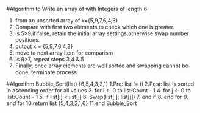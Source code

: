 #Algorithm to Write an array of with Integers of length 6

1. from an unsorted array of x={5,9,7,6,4,3}
2. Compare with first two elements to check which one is greater.
3. is 5>9,if false, retain the initial array settings,otherwise swap number positions.
4. output x = {5,9,7,6,4,3}
5. move to next array item for comparism
6. is 9>7, repeat steps 3,4 & 5
7. Finally, once array elements are well sorted and swapping cannot be done, terminate process.

#Algorithm Bubble_Sort(list) {6,5,4,3,2,1)
1.Pre: list != fi
2.Post: list is sorted in ascending order for all values
3. for i <- 0 to list:Count - 1
4. for j <- 0 to list:Count - 1
5. if list[i] < list[j]
6. Swap(list[i]; list[j])
7. end if
8. end for
9. end for
10.return list {5,4,3,2,1,6}
11.end Bubble_Sort 
